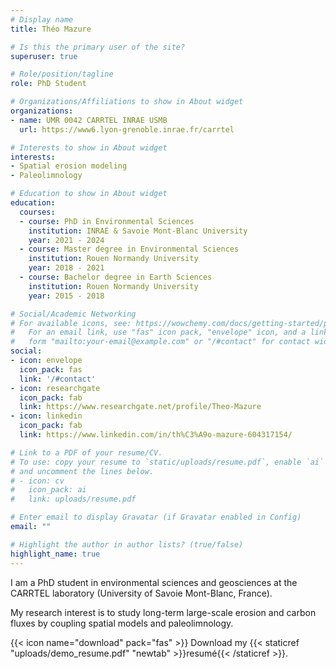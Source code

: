 ```yaml
---
# Display name
title: Théo Mazure

# Is this the primary user of the site?
superuser: true

# Role/position/tagline
role: PhD Student

# Organizations/Affiliations to show in About widget
organizations:
- name: UMR 0042 CARRTEL INRAE USMB
  url: https://www6.lyon-grenoble.inrae.fr/carrtel

# Interests to show in About widget
interests:
- Spatial erosion modeling
- Paleolimnology

# Education to show in About widget
education:
  courses:
  - course: PhD in Environmental Sciences
    institution: INRAE & Savoie Mont-Blanc University
    year: 2021 - 2024
  - course: Master degree in Environmental Sciences
    institution: Rouen Normandy University
    year: 2018 - 2021
  - course: Bachelor degree in Earth Sciences
    institution: Rouen Normandy University
    year: 2015 - 2018

# Social/Academic Networking
# For available icons, see: https://wowchemy.com/docs/getting-started/page-builder/#icons
#   For an email link, use "fas" icon pack, "envelope" icon, and a link in the
#   form "mailto:your-email@example.com" or "/#contact" for contact widget.
social:
- icon: envelope
  icon_pack: fas
  link: '/#contact'
- icon: researchgate
  icon_pack: fab
  link: https://www.researchgate.net/profile/Theo-Mazure
- icon: linkedin
  icon_pack: fab
  link: https://www.linkedin.com/in/th%C3%A9o-mazure-604317154/

# Link to a PDF of your resume/CV.
# To use: copy your resume to `static/uploads/resume.pdf`, enable `ai` icons in `params.toml`, 
# and uncomment the lines below.
# - icon: cv
#   icon_pack: ai
#   link: uploads/resume.pdf

# Enter email to display Gravatar (if Gravatar enabled in Config)
email: ""

# Highlight the author in author lists? (true/false)
highlight_name: true
---
```


I am a PhD student in environmental sciences and geosciences at the CARRTEL laboratory (University of Savoie Mont-Blanc, France).

My research interest is to study long-term large-scale erosion and carbon fluxes by coupling spatial models and paleolimnology.

{{< icon name="download" pack="fas" >}} Download my {{< staticref "uploads/demo_resume.pdf" "newtab" >}}resumé{{< /staticref >}}.
